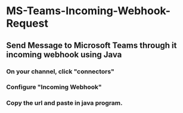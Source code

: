 # MS-Teams-Incoming-Webhook-Request

## Send Message to Microsoft Teams through it incoming webhook using Java

### On your channel, click "connectors"

### Configure "Incoming Webhook"

### Copy the url and paste in java program.
